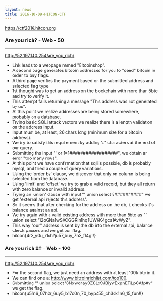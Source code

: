 ```yaml
---
layout: news
title: 2016-10-09-HITCON-CTF
---
```


https://ctf2016.hitcon.org  

### Are you rich? - Web - 50
--------------------------------------------------------------------------------------------
http://52.197.140.254/are_you_rich/

- Link leads to a webpage named "Bitcoinshop".
- A second page generates bitcoin addresses for you to "send" bitcoin in order to buy flags.
- A third page verifies the payment based on the submitted address and selected flag type.
- 1st thought was to get an address on the blockchain with more than 5btc and try to verify it.
- This attempt fails returning a message "This address was not generated by us".
- At this point we realize addresses are being stored somewhere, probably on a database.
- Trying basic SQLi attack vectors we realize there is a length validation on the address input.
- Input must be, at least, 26 chars long (minimum size for a bitcoin address).
- We try to satisfy this requirement by adding '#' characters at the end of our query.
- Submitting ths input "' or 1=1##################", we obtain an error "too many rows".
- At this point we have confirmation that sqli is possible, db is probably mysql, and tried a couple of query variations.
- Using the 'order by' clause, we discover that only on column is being selected from the database.
- Using 'limit' and 'offset' we try to grab a valid record, but they all return with zero balance or invalid address.
- Trying an 'union' clause with input "' union select 5##########" we get 'external api rejects this address'.
- So it seems that after checking for the address on the db, it checks it's balance against an api.
- We try again with a valid existing address with more than 5btc as "' union select '12oGNa1wSXCGGRin1hq1UW6K4gcs1AvWyZ".
- This way "our" address is sent by the db into the external api, balance check passes and we get our flag.
- hitcon{4r3_y0u_r1ch?ju57_buy_7h3_fl4g!!}


### Are you rich 2? - Web - 100
--------------------------------------------------------------------------------------------
http://52.197.140.254/are_you_rich/

- For the second flag, we just need an address with at least 100k btc in it.
- We can find one at http://www.bitcoinrichlist.com/top100.
- Submitting "' union select '3Nxwenay9Z8Lc9JBiywExpnEFiLp6Afp8v" we get the flag.
- hitcon{u51n6_07h3r_6uy5_b17c0n_70_byp455_ch3ck1n6_15_fun!!}
